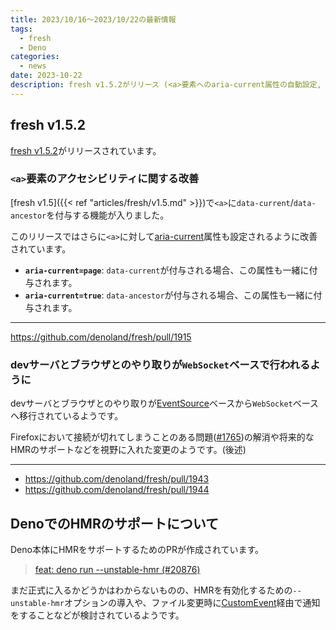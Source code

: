 ```yaml
---
title: 2023/10/16〜2023/10/22の最新情報
tags:
  - fresh
  - Deno
categories:
  - news
date: 2023-10-22
description: fresh v1.5.2がリリース (<a>要素へのaria-current属性の自動設定, devサーバとブラウザのやり取りがWebSocketを介して行われるように), Deno本体でのHMRのサポートについて
---
```


## fresh v1.5.2

[fresh v1.5.2](https://github.com/denoland/fresh/releases/tag/1.5.2)がリリースされています。

### `<a>`要素のアクセシビリティに関する改善

[fresh v1.5]({{< ref "articles/fresh/v1.5.md" >}})で`<a>`に`data-current`/`data-ancestor`を付与する機能が入りました。

このリリースではさらに`<a>`に対して[aria-current](https://developer.mozilla.org/en-US/docs/Web/Accessibility/ARIA/Attributes/aria-current)属性も設定されるように改善されています。

- **`aria-current=page`**: `data-current`が付与される場合、この属性も一緒に付与されます。
- **`aria-current=true`**: `data-ancestor`が付与される場合、この属性も一緒に付与されます。

---

https://github.com/denoland/fresh/pull/1915

### devサーバとブラウザとのやり取りが`WebSocket`ベースで行われるように

devサーバとブラウザとのやり取りが[EventSource](https://developer.mozilla.org/en-US/docs/Web/API/EventSource)ベースから`WebSocket`ベースへ移行されているようです。

Firefoxにおいて接続が切れてしまうことのある問題([#1765](https://github.com/denoland/fresh/issues/1765))の解消や将来的なHMRのサポートなどを視野に入れた変更のようです。(後述)

---

- https://github.com/denoland/fresh/pull/1943
- https://github.com/denoland/fresh/pull/1944

## DenoでのHMRのサポートについて

Deno本体にHMRをサポートするためのPRが作成されています。

> [feat: deno run --unstable-hmr (#20876)](https://github.com/denoland/deno/pull/20876)

まだ正式に入るかどうかはわからないものの、HMRを有効化するための`--unstable-hmr`オプションの導入や、ファイル変更時に[CustomEvent](https://developer.mozilla.org/en-US/docs/Web/API/CustomEvent)経由で通知をすることなどが検討されているようです。
